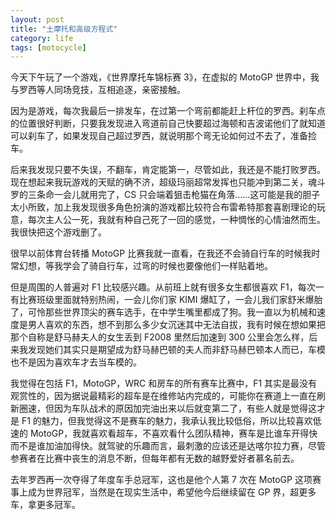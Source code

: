 ```yaml
---
layout: post
title: "土摩托和高级方程式"
category: life
tags: [motocycle]
---
```



今天下午玩了一个游戏，《世界摩托车锦标赛 3》，在虚拟的 MotoGP 世界中，我与罗西等人同场竞技，互相追逐，亲密接触。


因为是游戏，每次我最后一排发车，在过第一个弯前都能赶上杆位的罗西。刹车点的位置很好判断，只要我发现进入弯道前自己快要超过海顿和吉波诺他们了就知道可以刹车了，如果发现自己超过罗西，就说明那个弯无论如何过不去了，准备捡车。


后来我发现只要不失误，不翻车，肯定能第一，尽管如此，我还是不能打败罗西。现在想起来我玩游戏的天赋的确不济，超级玛丽超常发挥也只能冲到第二关，魂斗罗的三条命一会儿就用完了，CS 只会端着狙击枪猫在角落……这可能是我的胆子太小所致，加上我发现很多角色扮演的游戏都比较符合布雷希特那套喜剧理论的玩意，每次主人公一死，我就有种自己死了一回的感觉，一种惆怅的心情油然而生。我很快把这个游戏删了。


很早以前体育台转播 MotoGP 比赛我就一直看，在我还不会骑自行车的时候我时常幻想，等我学会了骑自行车，过弯的时候也要像他们一样贴着地。


但是周围的人普遍对 F1 比较感兴趣。从前班上就有很多女生都很喜欢 F1，每次一有比赛班级里面就特别热闹，一会儿你们家 KIMI 爆缸了，一会儿我们家舒米爆胎了，可怜那些世界顶尖的赛车选手，在中学生嘴里都成了狗。我一直以为机械和速度是男人喜欢的东西，想不到那么多少女沉迷其中无法自拔，我有时候在想如果把那个自称是舒马赫夫人的女生丢到 F2008 里然后加速到 300 公里会怎么样，后来我发现她们其实只是期望成为舒马赫巴顿的夫人而非舒马赫巴顿本人而已，车模也不是因为喜欢车才去当车模的。


我觉得在包括 F1，MotoGP，WRC 和房车的所有赛车比赛中，F1 其实是最没有观赏性的，因为据说最精彩的超车是在维修站内完成的，可能你在赛道上一直在刷新圈速，但因为车队战术的原因加完油出来以后就变第二了，有些人就是觉得这才是 F1 的魅力，但我觉得这不是赛车的魅力，我承认我比较低俗，所以比较喜欢低速的 MotoGP，我就喜欢看超车，不喜欢看什么团队精神，赛车是比谁车开得快而不是谁加油加得快。就驾驶的乐趣而言，最刺激的应该还是达喀尔拉力赛，尽管参赛者在比赛中丧生的消息不断，但每年都有无数的越野爱好者慕名前去。


去年罗西再一次夺得了年度车手总冠军，这也是他个人第 7 次在 MotoGP 这项赛事上成为世界冠军，当然是在现实生活中，希望他今后继续留在 GP 界，超更多车，拿更多冠军。
